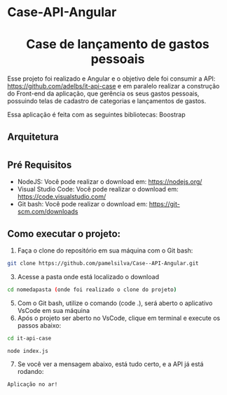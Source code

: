 # Case-API-Angular
<h1 align="center"> Case de lançamento de gastos pessoais </h1> 

Esse projeto foi realizado e Angular e o objetivo dele foi consumir a API: https://github.com/adelbs/it-api-case e em paralelo realizar a construção do Front-end da aplicação, que gerência os seus gastos pessoais, possuindo telas de cadastro de categorias  e lançamentos de gastos.

Essa aplicação é feita com as seguintes bibliotecas: Boostrap

## Arquitetura

<h1 align="center">
   
</h1>

## Pré Requisitos 

* NodeJS: Você pode realizar o download em: https://nodejs.org/ 
* Visual Studio Code: Você pode realizar o download em: https://code.visualstudio.com/
* Git bash: Você pode realizar o download em: https://git-scm.com/downloads

## Como executar o projeto:

1) Faça o clone do repositório em sua máquina com o Git bash:

```bash
git clone https://github.com/pamelsilva/Case--API-Angular.git
```

3) Acesse a pasta onde está localizado o download 

```bash
cd nomedapasta (onde foi realizado o clone do projeto)
```
5) Com o Git bash, utilize o comando (code .), será aberto o aplicativo VsCode em sua máquina
6) Após o projeto ser aberto no VsCode, clique em terminal e execute os passos abaixo: 

```bash
cd it-api-case
```

```bash
node index.js
```
7) Se você ver a mensagem abaixo, está tudo certo, e a API já está rodando:

```
Aplicação no ar!
```
